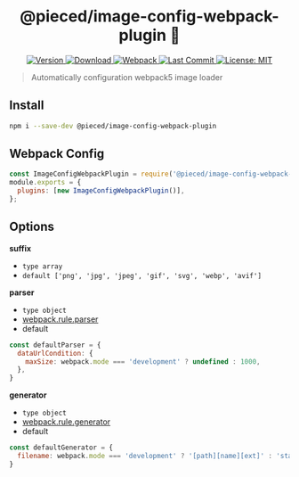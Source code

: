 <h1 align="center">@pieced/image-config-webpack-plugin 👋</h1>
<p align="center">
  <a href="https://www.npmjs.com/package/@pieced/image-config-webpack-plugin" target="_blank">
    <img alt="Version" src="https://img.shields.io/npm/v/@pieced/image-config-webpack-plugin.svg">
  </a>
  <a href="https://www.npmjs.com/package/@pieced/image-config-webpack-plugin" target="_blank">
    <img alt="Download" src="https://img.shields.io/npm/dm/@pieced/image-config-webpack-plugin.svg?color=blue" />
  </a>
  <a href="https://www.npmjs.com/package/@pieced/image-config-webpack-plugin" target="_blank">
  <img alt="Webpack" src="https://img.shields.io/badge/webpack->=5.0.0-blue">
  </a>
  <a href="https://www.npmjs.com/package/@pieced/image-config-webpack-plugin" target="_blank">
  <img alt="Last Commit" src="https://img.shields.io/github/last-commit/pieced-team/image-config-webpack-plugin">
  </a>
  <a href="https://www.npmjs.com/package/@pieced/image-config-webpack-plugin" target="_blank">
    <img alt="License: MIT" src="https://img.shields.io/npm/l/@pieced/image-config-webpack-plugin" />
  </a>
</p>

> Automatically configuration webpack5 image loader

## Install

```sh
npm i --save-dev @pieced/image-config-webpack-plugin
```

## Webpack Config

```js
const ImageConfigWebpackPlugin = require('@pieced/image-config-webpack-plugin');
module.exports = {
  plugins: [new ImageConfigWebpackPlugin()],
};
```

## Options

**suffix**

- `type array`
- `default ['png', 'jpg', 'jpeg', 'gif', 'svg', 'webp', 'avif']`


**parser**

- `type object`
- [webpack.rule.parser](https://webpack.js.org/configuration/module/#ruleparser)
- default

```js
const defaultParser = {
  dataUrlCondition: {
    maxSize: webpack.mode === 'development' ? undefined : 1000,
  },
}
```

**generator**

- `type object`
- [webpack.rule.generator](https://webpack.js.org/configuration/module/#rulegenerator)
- default

```js
const defaultGenerator = {
  filename: webpack.mode === 'development' ? '[path][name][ext]' : 'static/images/[contenthash:10][ext]',
}
```
